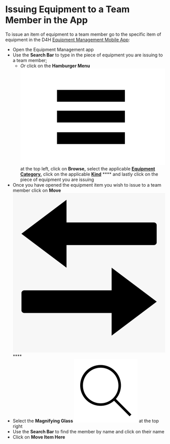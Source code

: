 # Issuing Equipment to a Team Member in the App

To issue an item of equipment to a team member go to the specific item of equipment in the D4H [Equipment Management Mobile App](./):

* Open the Equipment Management app
* Use the **Search Bar** to type in the piece of equipment you are issuing to a team member;&#x20;
  * _Or_ click on the **Hamburger Menu** <img src="../../.gitbook/assets/image (3).png" alt="" data-size="line">at the top left, click on **Browse,** select the applicable [**Equipment Category**](../categories\&kinds/categories/)**,** click on the applicable [**Kind**](../categories\&kinds/kinds/) **** and lastly click on the piece of equipment you are issuing
* Once you have opened the equipment item you wish to issue to a team member click on **Move** <img src="../../.gitbook/assets/access.png" alt="" data-size="line">****
* Select the **Magnifying Glass** <img src="../../.gitbook/assets/3134345-200.png" alt="" data-size="line"> at the top right
* Use the **Search Bar** to find the member by name and click on their name
* Click on **Move Item Here**

